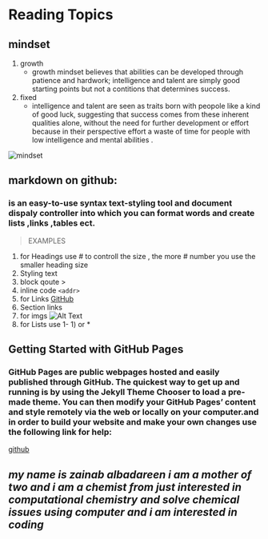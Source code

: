 # Reading Topics
## mindset


1) growth
   - growth mindset believes that abilities can be developed through patience and hardwork; intelligence and talent are simply good starting points but not a contitions that determines success. 
2) fixed
   - intelligence and talent are seen as traits born with peopole like a kind of good luck, suggesting that success comes from these inherent qualities alone, without the need for further development or effort because in their perspective effort a waste of time for people with low intelligence and mental abilities .

![mindset](https://www.techtello.com/wp-content/uploads/2020/06/fixed-mindset-vs-growth-mindset-chart.png)
## markdown on github:
### is an easy-to-use syntax text-styling tool and document dispaly controller into which you can format words and create lists ,links ,tables ect.
> EXAMPLES
1) for Headings use # to controll the size , the more # number you use the smaller heading size
3) Styling text
4) block qoute >
5) inline code `<addr>`
6) for Links [GitHub](http://github.com)
7) Section links
8) for imgs ![Alt Text](url)
9) for Lists use 1-  1) or *



## Getting Started with GitHub Pages
### GitHub Pages are public webpages hosted and easily published through GitHub. The quickest way to get up and running is by using the Jekyll Theme Chooser to load a pre-made theme. You can then modify your GitHub Pages’ content and style remotely via the web or locally on your computer.and in order to build your website and make your own changes use the following link for help:
[github](https://guides.github.com/features/pages/)
## *my name is zainab albadareen i am a mother of two and i am a chemist from just interested in computational chemistry  and solve chemical issues using computer and i am interested in coding*
